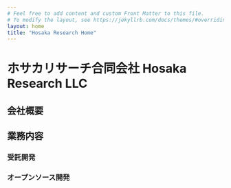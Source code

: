 ```yaml
---
# Feel free to add content and custom Front Matter to this file.
# To modify the layout, see https://jekyllrb.com/docs/themes/#overriding-theme-defaults
layout: home
title: "Hosaka Research Home"
---
```


# ホサカリサーチ合同会社 Hosaka Research LLC
## 会社概要
## 業務内容
### 受託開発
### オープンソース開発

